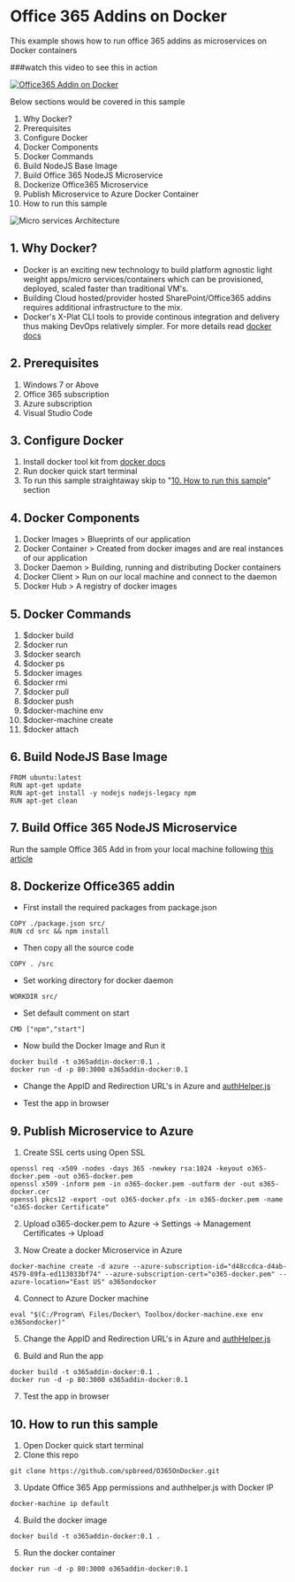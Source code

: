 # Office 365 Addins on Docker

This example shows how to run office 365 addins as microservices on Docker containers 

###watch this video to see this in action

[![Office365 Addin on Docker](https://github.com/spbreed/O365OnDocker/blob/master/readme-imgs/docker_vid.png)](https://www.youtube.com/watch?v=PFVivUpMyLk)

Below sections would be covered in this sample

1. Why Docker?
2. Prerequisites
3. Configure Docker
4. Docker Components
5. Docker Commands
6. Build NodeJS Base Image
7. Build Office 365 NodeJS Microservice
8. Dockerize Office365 Microservice
9. Publish Microservice to Azure Docker Container
10. How to run this sample

![Micro services Architecture](https://github.com/spbreed/O365OnDocker/blob/master/readme-imgs/DockerArch.png)

## 1. Why Docker?
* Docker is an exciting new technology to build platform agnostic light weight apps/micro services/containers which can be provisioned, deployed, scaled faster than traditional VM's.
* Building Cloud hosted/provider hosted SharePoint/Office365 addins requires additional infrastructure to the mix. 
* Docker's X-Plat CLI tools to provide continous integration and delivery thus making DevOps relatively simpler.
For more details read [docker docs](https://docs.docker.com/)


## 2. Prerequisites
1. Windows 7 or Above
2. Office 365 subscription
3. Azure subscription
4. Visual Studio Code


## 3. Configure Docker
1. Install docker tool kit from [docker docs](https://docs.docker.com/engine/installation/windows/)
2. Run docker quick start terminal
3. To run this sample straightaway skip to "[10. How to run this sample](https://github.com/spbreed/O365OnDocker/blob/master/README.md#10-how-to-run-this-sample)" section


## 4. Docker Components
1. Docker Images > Blueprints of our application
2. Docker Container > Created from docker images and are real instances of our application
3. Docker Daemon > Building, running and distributing Docker containers
4. Docker Client > Run on our local machine and connect to the daemon
5. Docker Hub > A registry of docker images

## 5. Docker Commands
1. $docker build
2. $docker run
3. $docker search
4. $docker ps
5. $docker images
6. $docker rmi
7. $docker pull
8. $docker push
9. $docker-machine env
10. $docker-machine create
11. $docker attach

## 6. Build NodeJS Base Image
```
FROM ubuntu:latest
RUN apt-get update
RUN apt-get install -y nodejs nodejs-legacy npm
RUN apt-get clean
```

## 7. Build Office 365 NodeJS Microservice
Run the sample Office 365 Add in from your local machine following [this article](https://github.com/OfficeDev/O365-Nodejs-Microsoft-Graph-Connect#configure-and-run-the-app)


## 8. Dockerize Office365 addin

* First install the required packages from package.json
```
COPY ./package.json src/
RUN cd src && npm install
```

* Then copy all the source code
```
COPY . /src
```

* Set working directory for docker daemon
```
WORKDIR src/
```

* Set default comment on start
```
CMD ["npm","start"]
```
* Now build the Docker Image and Run it

```
docker build -t o365addin-docker:0.1 .
docker run -d -p 80:3000 o365addin-docker:0.1
```

* Change the AppID and Redirection URL's in Azure and [authHelper.js](./authHelper.js)

* Test the app in browser 

## 9. Publish Microservice to Azure
1) Create SSL certs using Open SSL
```
openssl req -x509 -nodes -days 365 -newkey rsa:1024 -keyout o365-docker.pem -out o365-docker.pem
openssl x509 -inform pem -in o365-docker.pem -outform der -out o365-docker.cer
openssl pkcs12 -export -out o365-docker.pfx -in o365-docker.pem -name "o365-docker Certificate"
```
2) Upload o365-docker.pem to Azure -> Settings -> Management Certificates -> Upload

3) Now Create a docker Microservice in Azure
```
docker-machine create -d azure --azure-subscription-id="d48ccdca-d4ab-4579-89fa-ed113033bf74" --azure-subscription-cert="o365-docker.pem" --azure-location="East US" o365ondocker
```
4) Connect to Azure Docker machine

```
eval "$(C:/Program\ Files/Docker\ Toolbox/docker-machine.exe env o365ondocker)"
```

5) Change the AppID and Redirection URL's in Azure and [authHelper.js](./authHelper.js)

6) Build and Run the app
```
docker build -t o365addin-docker:0.1 .
docker run -d -p 80:3000 o365addin-docker:0.1
```
7) Test the app in browser

## 10. How to run this sample

1) Open Docker quick start terminal
2) Clone this repo
```
git clone https://github.com/spbreed/O365OnDocker.git
```
3) Update Office 365 App permissions and authhelper.js with Docker IP
```
docker-machine ip default
```
4) Build the docker image
```
docker build -t o365addin-docker:0.1 .

```
5) Run the docker container
```
docker run -d -p 80:3000 o365addin-docker:0.1
```

